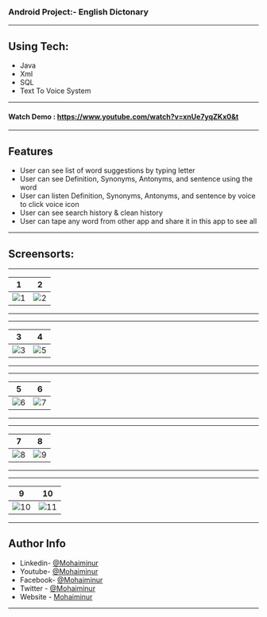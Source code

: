 
### Android Project:- English Dictonary
---
## Using Tech:
* Java
* Xml
* SQL
* Text To Voice System
---
#### Watch Demo : https://www.youtube.com/watch?v=xnUe7yqZKx0&t
---
## Features

*	User can see list of word suggestions by typing letter
*	User can see Definition, Synonyms, Antonyms, and sentence using the word
*	User can listen Definition, Synonyms, Antonyms, and sentence by voice to click voice icon
*	User can see search history & clean history
*	User can tape any word from other app and share it  in this app to see all
---

## Screensorts:

---

1  |  2 
:-------------------------:|:-------------------------:
![1](https://user-images.githubusercontent.com/42282069/64342249-f11df200-d00b-11e9-922c-e71916769dab.png) | ![2](https://user-images.githubusercontent.com/42282069/64342255-f24f1f00-d00b-11e9-9d37-92b46bc1f4ad.png) 

---

---

  3 | 4
:-------------------------:|:-------------------------:
![3](https://user-images.githubusercontent.com/42282069/64342259-f418e280-d00b-11e9-8b26-e14b799ffdc1.png) | ![5](https://user-images.githubusercontent.com/42282069/64342276-f8dd9680-d00b-11e9-978f-4fae5e6d0438.png) 

---

---

  5 | 6
:-------------------------:|:-------------------------:
![6](https://user-images.githubusercontent.com/42282069/64342279-fa0ec380-d00b-11e9-986e-042a9ad9cd9c.png) | ![7](https://user-images.githubusercontent.com/42282069/64342282-fbd88700-d00b-11e9-8c15-8cb38a389b9d.png)

---

---

 7 | 8
:-------------------------:|:-------------------------:
![8](https://user-images.githubusercontent.com/42282069/64342288-fe3ae100-d00b-11e9-87df-41a6f2bd5c57.png) | ![9](https://user-images.githubusercontent.com/42282069/64342295-0430c200-d00c-11e9-81bc-eb6e10e6c5e7.png)

---

---

9  |  10 
:-------------------------:|:-------------------------:
![10](https://user-images.githubusercontent.com/42282069/64342300-07c44900-d00c-11e9-93df-ba5628bd78c7.png) | ![11](https://user-images.githubusercontent.com/42282069/64342304-0abf3980-d00c-11e9-967b-a08a8d225d17.png)

---


## Author Info
- Linkedin- [@Mohaiminur](https://www.linkedin.com/in/mohaiminur/)
- Youtube- [@Mohaiminur](https://www.youtube.com/channel/UC5MlwVt5vXtpHvgDHxbgqmw)
- Facebook- [@Mohaiminur](https://facebook.com/sifat404)
- Twitter - [@Mohaiminur](https://twitter.com/sifatkhan442)
- Website - [Mohaiminur](https://mohaiminur.ml)

---
